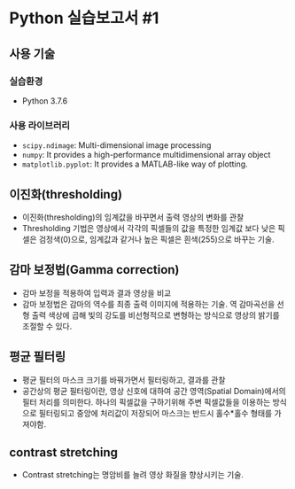 # Python 실습보고서 #1

## 사용 기술

### 실습환경

- Python 3.7.6

### 사용 라이브러리

- `scipy.ndimage`: Multi-dimensional image processing
- `numpy`: It provides a high-performance multidimensional array object
- `matplotlib.pyplot`: It provides a MATLAB-like way of plotting.

## 이진화(thresholding)

- 이진화(thresholding)의 임계값을 바꾸면서 출력 영상의 변화를 관찰
- Thresholding 기법은 영상에서 각각의 픽셀들의 값을 특정한 임계값 보다 낮은 픽셀은 검정색(0)으로, 임계값과 같거나 높은 픽셀은 흰색(255)으로 바꾸는 기술.

## 감마 보정법(Gamma correction)

- 감마 보정을 적용하여 입력과 결과 영상을 비교
- 감마 보정법은 감마의 역수를 최종 출력 이미지에 적용하는 기술. 역 감마곡선을 선형 출력 색상에 곱해 빛의 강도를 비선형적으로 변형하는 방식으로 영상의 밝기를 조절할 수 있다.

## 평균 필터링

- 평균 필터의 마스크 크기를 바꿔가면서 필터링하고, 결과를 관찰
- 공간상의 평균 필터링이란, 영상 신호에 대하여 공간 영역(Spatial Domain)에서의 필터 처리를 의미한다. 하나의 픽셀값을 구하기위해 주변 픽셀값들을 이용하는 방식으로 필터링되고 중앙에 처리값이 저장되어 마스크는 반드시 홀수\*홀수 형태를 가져야함.

## contrast stretching

- Contrast stretching는 명암비를 늘려 영상 화질을 향상시키는 기술.
